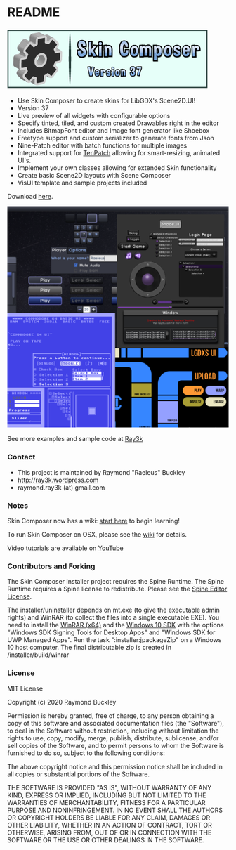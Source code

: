 # README #

### ![Logo](docs/images/logo.png) ###

* Use Skin Composer to create skins for LibGDX's Scene2D.UI!
* Version 37
* Live preview of all widgets with configurable options
* Specify tinted, tiled, and custom created Drawables right in the editor
* Includes BitmapFont editor and Image font generator like Shoebox
* Freetype support and custom serializer to generate fonts from Json
* Nine-Patch editor with batch functions for multiple images
* Integrated support for [TenPatch](https://github.com/raeleus/TenPatch) allowing for smart-resizing, animated UI's.
* Implement your own classes allowing for extended Skin functionality
* Create basic Scene2D layouts with Scene Composer
* VisUI template and sample projects included

Download [here](https://github.com/raeleus/skin-composer/releases).

![Skins Preview](docs/images/skins-preview.png)

See more examples and sample code at [Ray3k](https://ray3k.wordpress.com/artwork/ "Free Scene2D UI Skins")

### Contact ###

* This project is maintained by Raymond "Raeleus" Buckley
* http://ray3k.wordpress.com
* raymond.ray3k (at) gmail.com

### Notes ###

Skin Composer now has a wiki: [start here](https://github.com/raeleus/skin-composer/wiki) to begin learning!

To run Skin Composer on OSX, please see the [wiki](https://github.com/raeleus/skin-composer/wiki/Getting-Started-With-Mac "Getting Started With Mac") for details.

Video tutorials are available on [YouTube](https://www.youtube.com/playlist?list=PLl-_-0fPSXFfHiRAFpmLCuQup10MUJwcA)

### Contributors and Forking ###

The Skin Composer Installer project requires the Spine Runtime. The Spine Runtime requires a Spine license to redistribute. Please see the [Spine Editor License](http://esotericsoftware.com/spine-editor-license).

The installer/uninstaller depends on mt.exe (to give the executable admin rights) and WinRAR (to collect the files into a single executable EXE). You need to install the [WinRAR (x64)](https://www.rarlab.com/download.htm) and the [Windows 10 SDK](https://developer.microsoft.com/en-us/windows/downloads/windows-10-sdk/) with the options "Windows SDK Signing Tools for Desktop Apps" and "Windows SDK for UWP Managed Apps". Run the task ":installer:jpackageZip" on a Windows 10 host computer. The final distributable zip is created in /installer/build/winrar 

### License ###
MIT License

Copyright (c) 2020 Raymond Buckley

Permission is hereby granted, free of charge, to any person obtaining a copy
of this software and associated documentation files (the "Software"), to deal
in the Software without restriction, including without limitation the rights
to use, copy, modify, merge, publish, distribute, sublicense, and/or sell
copies of the Software, and to permit persons to whom the Software is
furnished to do so, subject to the following conditions:

The above copyright notice and this permission notice shall be included in all
copies or substantial portions of the Software.

THE SOFTWARE IS PROVIDED "AS IS", WITHOUT WARRANTY OF ANY KIND, EXPRESS OR
IMPLIED, INCLUDING BUT NOT LIMITED TO THE WARRANTIES OF MERCHANTABILITY,
FITNESS FOR A PARTICULAR PURPOSE AND NONINFRINGEMENT. IN NO EVENT SHALL THE
AUTHORS OR COPYRIGHT HOLDERS BE LIABLE FOR ANY CLAIM, DAMAGES OR OTHER
LIABILITY, WHETHER IN AN ACTION OF CONTRACT, TORT OR OTHERWISE, ARISING FROM,
OUT OF OR IN CONNECTION WITH THE SOFTWARE OR THE USE OR OTHER DEALINGS IN THE
SOFTWARE.
